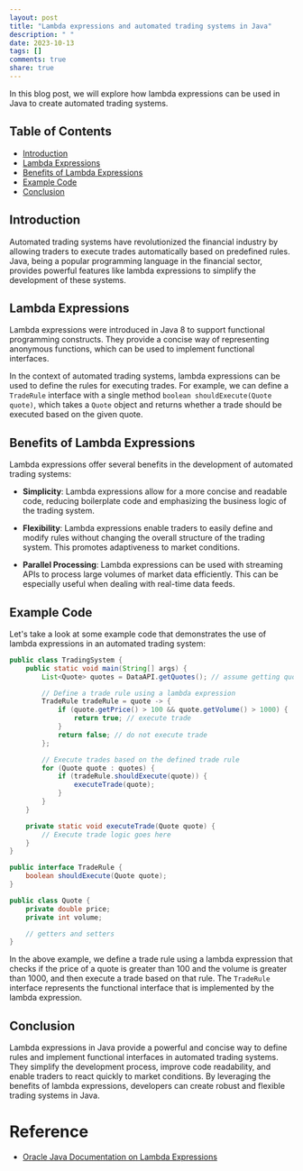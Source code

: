 ```yaml
---
layout: post
title: "Lambda expressions and automated trading systems in Java"
description: " "
date: 2023-10-13
tags: []
comments: true
share: true
---
```


In this blog post, we will explore how lambda expressions can be used in Java to create automated trading systems. 

## Table of Contents
- [Introduction](#introduction)
- [Lambda Expressions](#lambda-expressions)
- [Benefits of Lambda Expressions](#benefits-of-lambda-expressions)
- [Example Code](#example-code)
- [Conclusion](#conclusion)

## Introduction <a name="introduction"></a>

Automated trading systems have revolutionized the financial industry by allowing traders to execute trades automatically based on predefined rules. Java, being a popular programming language in the financial sector, provides powerful features like lambda expressions to simplify the development of these systems.

## Lambda Expressions <a name="lambda-expressions"></a>

Lambda expressions were introduced in Java 8 to support functional programming constructs. They provide a concise way of representing anonymous functions, which can be used to implement functional interfaces.

In the context of automated trading systems, lambda expressions can be used to define the rules for executing trades. For example, we can define a `TradeRule` interface with a single method `boolean shouldExecute(Quote quote)`, which takes a `Quote` object and returns whether a trade should be executed based on the given quote.

## Benefits of Lambda Expressions <a name="benefits-of-lambda-expressions"></a>

Lambda expressions offer several benefits in the development of automated trading systems:

- **Simplicity**: Lambda expressions allow for a more concise and readable code, reducing boilerplate code and emphasizing the business logic of the trading system.

- **Flexibility**: Lambda expressions enable traders to easily define and modify rules without changing the overall structure of the trading system. This promotes adaptiveness to market conditions.

- **Parallel Processing**: Lambda expressions can be used with streaming APIs to process large volumes of market data efficiently. This can be especially useful when dealing with real-time data feeds.

## Example Code <a name="example-code"></a>

Let's take a look at some example code that demonstrates the use of lambda expressions in an automated trading system:

```java
public class TradingSystem {
    public static void main(String[] args) {
        List<Quote> quotes = DataAPI.getQuotes(); // assume getting quotes from data source

        // Define a trade rule using a lambda expression
        TradeRule tradeRule = quote -> {
            if (quote.getPrice() > 100 && quote.getVolume() > 1000) {
                return true; // execute trade
            }
            return false; // do not execute trade
        };

        // Execute trades based on the defined trade rule
        for (Quote quote : quotes) {
            if (tradeRule.shouldExecute(quote)) {
                executeTrade(quote);
            }
        }
    }

    private static void executeTrade(Quote quote) {
        // Execute trade logic goes here
    }
}

public interface TradeRule {
    boolean shouldExecute(Quote quote);
}

public class Quote {
    private double price;
    private int volume;

    // getters and setters
}
```

In the above example, we define a trade rule using a lambda expression that checks if the price of a quote is greater than 100 and the volume is greater than 1000, and then execute a trade based on that rule. The `TradeRule` interface represents the functional interface that is implemented by the lambda expression.

## Conclusion <a name="conclusion"></a>

Lambda expressions in Java provide a powerful and concise way to define rules and implement functional interfaces in automated trading systems. They simplify the development process, improve code readability, and enable traders to react quickly to market conditions. By leveraging the benefits of lambda expressions, developers can create robust and flexible trading systems in Java.

# Reference
- [Oracle Java Documentation on Lambda Expressions](https://docs.oracle.com/javase/tutorial/java/javaOO/lambdaexpressions.html)